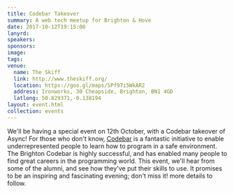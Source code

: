 ```yaml
---
title: Codebar Takeover
summary: A web tech meetup for Brighton & Hove
date: 2017-10-12T19:15:00
lanyrd: 
speakers:
sponsors:
image:
tags:
venue:
  name: The Skiff
  link: http://www.theskiff.org/
  location: https://goo.gl/maps/SPf97i5WkAR2
  address: Ironworks, 30 Cheapside, Brighton, BN1 4GD
  latlong: 50.829371,-0.138194
layout: event.html
collection: events
---
```


We'll be having a special event on 12th October, with a Codebar takeover of Async! For those who don't know, [Codebar](https://codebar.io/brighton) is a fantastic initiative to enable underrepresented people to learn how to program in a safe environment. The Brighton Codebar is highly successful, and has enabled many people to find great careers in the programming world. This event, we'll hear from some of the alumni, and see how they've put their skills to use. It promises to be an inspiring and fascinating evening; don't miss it! more details to follow.
